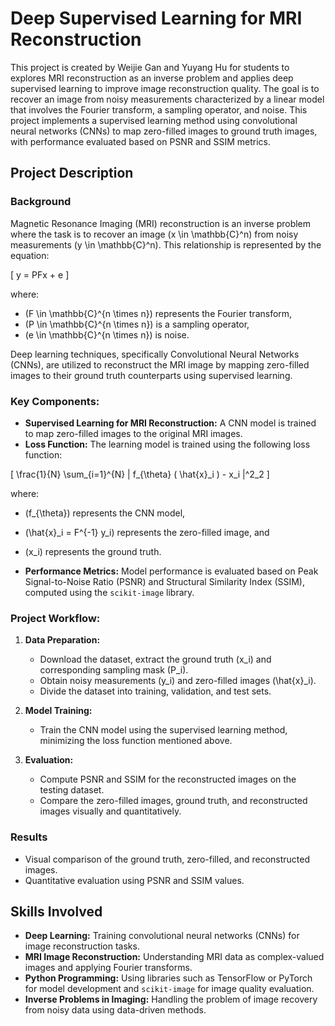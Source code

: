 # Deep Supervised Learning for MRI Reconstruction

This project is created by Weijie Gan and Yuyang Hu for students to explores MRI reconstruction as an inverse problem and applies deep supervised learning to improve image reconstruction quality. The goal is to recover an image from noisy measurements characterized by a linear model that involves the Fourier transform, a sampling operator, and noise. This project implements a supervised learning method using convolutional neural networks (CNNs) to map zero-filled images to ground truth images, with performance evaluated based on PSNR and SSIM metrics.

## Project Description

### Background
Magnetic Resonance Imaging (MRI) reconstruction is an inverse problem where the task is to recover an image \(x \in \mathbb{C}^n\) from noisy measurements \(y \in \mathbb{C}^n\). This relationship is represented by the equation:

\[ y = PFx + e \]

where:
- \(F \in \mathbb{C}^{n \times n}\) represents the Fourier transform,
- \(P \in \mathbb{C}^{n \times n}\) is a sampling operator,
- \(e \in \mathbb{C}^{n \times n}\) is noise.

Deep learning techniques, specifically Convolutional Neural Networks (CNNs), are utilized to reconstruct the MRI image by mapping zero-filled images to their ground truth counterparts using supervised learning.

### Key Components:
- **Supervised Learning for MRI Reconstruction:** A CNN model is trained to map zero-filled images to the original MRI images.
- **Loss Function:** The learning model is trained using the following loss function:

\[ \frac{1}{N} \sum_{i=1}^{N} \| f_{\theta} ( \hat{x}_i ) - x_i \|^2_2 \]

where:
  - \(f_{\theta}\) represents the CNN model,
  - \(\hat{x}_i = F^{-1} y_i\) represents the zero-filled image, and
  - \(x_i\) represents the ground truth.

- **Performance Metrics:** Model performance is evaluated based on Peak Signal-to-Noise Ratio (PSNR) and Structural Similarity Index (SSIM), computed using the `scikit-image` library.

### Project Workflow:
1. **Data Preparation:**
   - Download the dataset, extract the ground truth \(x_i\) and corresponding sampling mask \(P_i\).
   - Obtain noisy measurements \(y_i\) and zero-filled images \(\hat{x}_i\).
   - Divide the dataset into training, validation, and test sets.
   
2. **Model Training:**
   - Train the CNN model using the supervised learning method, minimizing the loss function mentioned above.
   
3. **Evaluation:**
   - Compute PSNR and SSIM for the reconstructed images on the testing dataset.
   - Compare the zero-filled images, ground truth, and reconstructed images visually and quantitatively.

### Results
- Visual comparison of the ground truth, zero-filled, and reconstructed images.
- Quantitative evaluation using PSNR and SSIM values.

## Skills Involved

- **Deep Learning:** Training convolutional neural networks (CNNs) for image reconstruction tasks.
- **MRI Image Reconstruction:** Understanding MRI data as complex-valued images and applying Fourier transforms.
- **Python Programming:** Using libraries such as TensorFlow or PyTorch for model development and `scikit-image` for image quality evaluation.
- **Inverse Problems in Imaging:** Handling the problem of image recovery from noisy data using data-driven methods.
